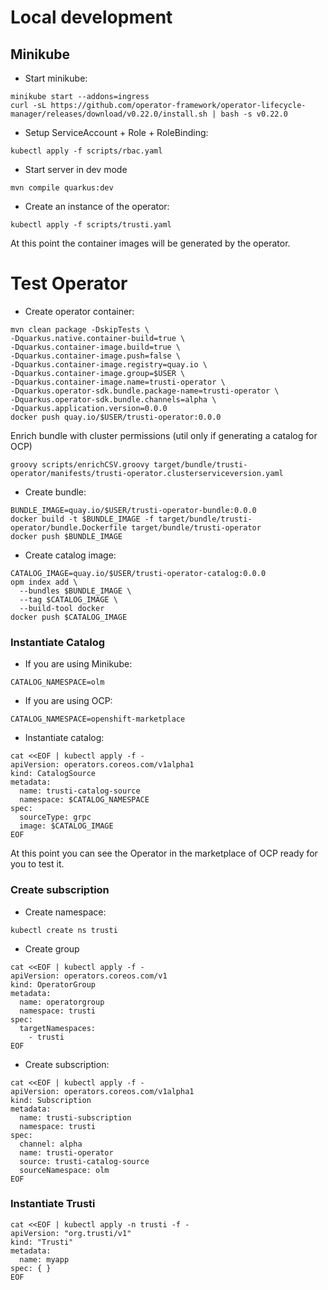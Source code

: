 # Local development

## Minikube

- Start minikube:

```shell
minikube start --addons=ingress
curl -sL https://github.com/operator-framework/operator-lifecycle-manager/releases/download/v0.22.0/install.sh | bash -s v0.22.0
```

- Setup ServiceAccount + Role + RoleBinding:

```shell
kubectl apply -f scripts/rbac.yaml
```

- Start server in dev mode

```shell
mvn compile quarkus:dev
```

- Create an instance of the operator:

```shell
kubectl apply -f scripts/trusti.yaml
```

At this point the container images will be generated by the operator.

# Test Operator

- Create operator container:

```shell
mvn clean package -DskipTests \
-Dquarkus.native.container-build=true \
-Dquarkus.container-image.build=true \
-Dquarkus.container-image.push=false \
-Dquarkus.container-image.registry=quay.io \
-Dquarkus.container-image.group=$USER \
-Dquarkus.container-image.name=trusti-operator \
-Dquarkus.operator-sdk.bundle.package-name=trusti-operator \
-Dquarkus.operator-sdk.bundle.channels=alpha \
-Dquarkus.application.version=0.0.0
docker push quay.io/$USER/trusti-operator:0.0.0
```

Enrich bundle with cluster permissions (util only if generating a catalog for OCP)

```shell
groovy scripts/enrichCSV.groovy target/bundle/trusti-operator/manifests/trusti-operator.clusterserviceversion.yaml
```

- Create bundle:

```shell
BUNDLE_IMAGE=quay.io/$USER/trusti-operator-bundle:0.0.0
docker build -t $BUNDLE_IMAGE -f target/bundle/trusti-operator/bundle.Dockerfile target/bundle/trusti-operator
docker push $BUNDLE_IMAGE
```

- Create catalog image:

```shell
CATALOG_IMAGE=quay.io/$USER/trusti-operator-catalog:0.0.0
opm index add \
  --bundles $BUNDLE_IMAGE \
  --tag $CATALOG_IMAGE \
  --build-tool docker
docker push $CATALOG_IMAGE
```

### Instantiate Catalog

- If you are using Minikube:

```shell
CATALOG_NAMESPACE=olm
```

- If you are using OCP:

```shell
CATALOG_NAMESPACE=openshift-marketplace
```

- Instantiate catalog:

```shell
cat <<EOF | kubectl apply -f -
apiVersion: operators.coreos.com/v1alpha1
kind: CatalogSource
metadata:
  name: trusti-catalog-source
  namespace: $CATALOG_NAMESPACE
spec:
  sourceType: grpc
  image: $CATALOG_IMAGE
EOF
```

At this point you can see the Operator in the marketplace of OCP ready for you to test it.

### Create subscription

- Create namespace:

```shell
kubectl create ns trusti
```

- Create group

```shell
cat <<EOF | kubectl apply -f -
apiVersion: operators.coreos.com/v1
kind: OperatorGroup
metadata:
  name: operatorgroup
  namespace: trusti
spec:
  targetNamespaces:
    - trusti
EOF
```

- Create subscription:

```shell
cat <<EOF | kubectl apply -f -
apiVersion: operators.coreos.com/v1alpha1
kind: Subscription
metadata:
  name: trusti-subscription
  namespace: trusti
spec:
  channel: alpha
  name: trusti-operator
  source: trusti-catalog-source
  sourceNamespace: olm
EOF
```

### Instantiate Trusti

```shell
cat <<EOF | kubectl apply -n trusti -f -
apiVersion: "org.trusti/v1"
kind: "Trusti"
metadata:
  name: myapp
spec: { }
EOF
```